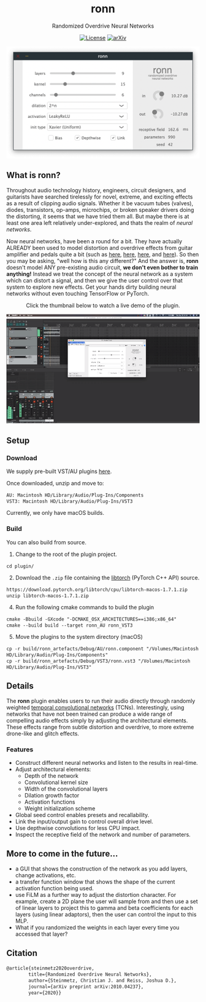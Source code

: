 <div  align="center">


# ronn
Randomized Overdrive Neural Networks

[![License](https://img.shields.io/badge/License-Apache%202.0-blue.svg)](https://opensource.org/licenses/Apache-2.0)
[![arXiv](https://img.shields.io/badge/arXiv-2010.04237-b31b1b.svg)](https://arxiv.org/abs/2010.04237)

<img width="600px" src="docs/img/ronn-vst-ui.png">
</div>

## What is ronn?
Throughout audio technology history, engineers, circuit designers, and guitarists have searched tirelessly for 
novel, extreme, and exciting effects as a result of clipping audio signals. Whether it be vacuum tubes (valves), 
diodes, transistors, op-amps, microchips, or broken speaker drivers doing the distorting, it seems that we have tried them all. 
But maybe there is at least one area left relatively under-explored, and thats the realm of *neural networks*. 

Now neural networks, have been a round for a bit. They have actually
ALREADY been used to model distortion and overdrive effects from guitar amplifier and pedals quite a bit 
(such as 
[here](https://ieeexplore.ieee.org/document/6567472), 
[here](https://www.mdpi.com/2076-3417/10/3/766/htm), 
[here](https://ieeexplore.ieee.org/abstract/document/8683529), 
and [here](https://teddykoker.com/2020/05/deep-learning-for-guitar-effect-emulation/)). 
So then you may be asking, "well how is this any different?"
And the answer is, **ronn** doesn't model ANY pre-existing audio circuit, **we don't even bother to train anything!** 
Instead we treat the concept of the neural network as a system which can distort a signal, and then we give the user 
control over that system to explore new effects. Get your hands dirty building neural networks without even
touching TensorFlow or PyTorch. 

<div  align="center">
<p>Click the thumbnail below to watch a live demo of the plugin.</p>
<a href="https://youtu.be/s1p_CvwDEB8" target="blank_"><img width="600px" src="docs/img/demo-thumbnail.png"></a> 
</div>

## Setup

### Download
We supply pre-built VST/AU plugins [here](https://drive.google.com/file/d/15tA3X21N5FhLsDvElGBArUFA9cTogDLL/view?usp=sharing).

Once downloaded, unzip and move to:
```
AU: Macintosh HD/Library/Audio/Plug-Ins/Components
VST3: Macintosh HD/Library/Audio/Plug-Ins/VST3
```

Currently, we only have macOS builds. 

### Build
You can also build from source.

1. Change to the root of the plugin project.
```
cd plugin/
```
2. Download the `.zip` file containing the [libtorch](https://pytorch.org/cppdocs/) (PyTorch C++ API) source.
```
https://download.pytorch.org/libtorch/cpu/libtorch-macos-1.7.1.zip
unzip libtorch-macos-1.7.1.zip
```    
4. Run the following cmake commands to build the plugin
```
cmake -Bbuild -GXcode "-DCMAKE_OSX_ARCHITECTURES==i386;x86_64"
cmake --build build --target ronn_AU ronn_VST3
```
5. Move the plugins to the system directory (macOS)
```
cp -r build/ronn_artefacts/Debug/AU/ronn.component "/Volumes/Macintosh HD/Library/Audio/Plug-Ins/Components"
cp -r build/ronn_artefacts/Debug/VST3/ronn.vst3 "/Volumes/Macintosh HD/Library/Audio/Plug-Ins/VST3"
```

## Details

The **ronn** plugin enables users to run their audio directly through randomly weighted [temporal convolutional networks](https://arxiv.org/abs/1803.01271) (TCNs).
Interestingly, using networks that have not been trained can produce a wide range of compelling audio effects
simply by adjusting the architectural elements. 
These effects range from subtle distortion and overdrive, to more extreme drone-like and glitch effects. 


### Features

- Construct different neural networks and listen to the results in real-time.
- Adjust architectural elements:
  - Depth of the network
  - Convolutional kernel size
  - Width of the convolutional layers
  - Dilation growth factor
  - Activation functions
  - Weight initialization scheme
- Global seed control enables presets and recallability.
- Link the input/output gain to control overall drive level.
- Use depthwise convolutions for less CPU impact.
- Inspect the receptive field of the network and number of parameters.

## More to come in the future...
- a GUI that shows the construction of the network as you add layers, change activations, etc. 
- a transfer function window that shows the shape of the current activation function being used. 
- use FiLM as a further way to adjust the distortion character. For example, create a 2D plane the
  user will sample from and then use a set of linear layers to project this to gamma and beta coefficients
  for each layers (using linear adaptors), then the user can control the input to this MLP. 
- What if you randomized the weights in each layer every time you accessed that layer?

## Citation
```
@article{steinmetz2020overdrive,
        title={Randomized Overdrive Neural Networks},
        author={Steinmetz, Christian J. and Reiss, Joshua D.},
        journal={arXiv preprint arXiv:2010.04237},
        year={2020}}
```